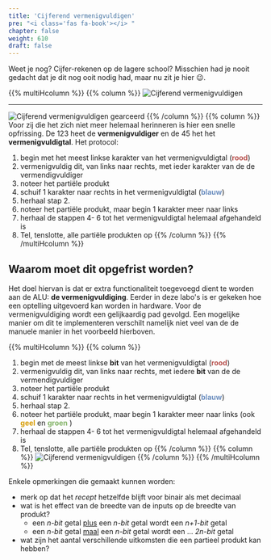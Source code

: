 ```yaml
---
title: 'Cijferend vermenigvuldigen'
pre: "<i class='fas fa-book'></i> "
chapter: false
weight: 610
draft: false
---
```


Weet je nog? Cijfer-rekenen op de lagere school? Misschien had je nooit gedacht dat je dit nog ooit nodig had, maar nu zit je hier :wink:.

{{% multiHcolumn %}}
{{% column %}}
![Cijferend vermenigvuldigen](/images/600/mult.png)
<hr/>

![Cijferend vermenigvuldigen gearceerd](/images/600/mult2.png)
{{% /column %}}
{{% column %}}
Voor zij die het zich niet meer helemaal herinneren is hier een snelle opfrissing. De 123 heet de **vermenigvuldiger** en de 45 het het **vermenigvuldigtal**.
Het protocol:

1. begin met het meest linkse karakter van het vermenigvuldigtal (<span style="color: #B85450; font-weight: bold">rood</span>)
0. vermenigvuldig dit, van links naar rechts, met ieder karakter van de de vermendigvuldiger
0. noteer het partiële produkt
0. schuif 1 karakter naar rechts in het vermenigvuldigtal (<span style="color: #6C8EBF; font-weight: bold">blauw</span>)
0. herhaal stap 2.
0. noteer het partiële produkt, maar begin 1 karakter meer naar links
0. herhaal de stappen 4- 6 tot het vermenigvuldigtal helemaal afgehandeld is
0. Tel, tenslotte, alle partiële produkten op
{{% /column %}}
{{% /multiHcolumn %}}

## Waarom moet dit opgefrist worden?

Het doel hiervan is dat er extra functionaliteit toegevoegd dient te worden aan de ALU: **de vermenigvuldiging**. Eerder in deze labo's is er gekeken hoe een optelling uitgevoerd kan worden in hardware. Voor de vermenigvuldiging wordt een gelijkaardig pad gevolgd. Een mogelijke manier om dit te implementeren verschilt namelijk niet veel van de de manuele manier in het voorbeeld hierboven.

{{% multiHcolumn %}}
{{% column %}}
1. begin met de meest linkse **bit** van het vermenigvuldigtal (<span style="color: #B85450; font-weight: bold">rood</span>)
0. vermenigvuldig dit, van links naar rechts, met iedere **bit** van de de vermendigvuldiger
0. noteer het partiële produkt
0. schuif 1 karakter naar rechts in het vermenigvuldigtal (<span style="color: #6C8EBF; font-weight: bold">blauw</span>)
0. herhaal stap 2.
0. noteer het partiële produkt, maar begin 1 karakter meer naar links (ook <span style="color: #D79B00; font-weight: bold">geel</span> en <span style="color: #82B366; font-weight: bold">groen</span> )
0. herhaal de stappen 4- 6 tot het vermenigvuldigtal helemaal afgehandeld is
0. Tel, tenslotte, alle partiële produkten op
{{% /column %}}
{{% column %}}
![Cijferend vermenigvuldigen](/images/600/mult_bin.png)
{{% /column %}}
{{% /multiHcolumn %}}

Enkele opmerkingen die gemaakt kunnen worden:

* merk op dat het *recept* hetzelfde blijft voor binair als met decimaal
* wat is het effect van de breedte van de inputs op de breedte van produkt?
  * een *n-bit* getal <u>plus</u> een *n-bit* getal wordt een *n+1-bit* getal
  * een *n-bit* getal <u>maal</u> een *n-bit* getal wordt een ... *2n-bit* getal
* wat zijn het aantal verschillende uitkomsten die een partieel produkt kan hebben?